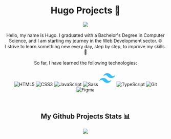 <!--
**HugoProjects/HugoProjects** is a ✨ _special_ ✨ repository because its `README.md` (this file) appears on your GitHub profile.

Here are some ideas to get you started:

- 🔭 I’m currently working on ...
- 🌱 I’m currently learning ...
- 👯 I’m looking to collaborate on ...
- 🤔 I’m looking for help with ...
- 💬 Ask me about ...
- 📫 How to reach me: ...
- 😄 Pronouns: ...
- ⚡ Fun fact: ...

Para Gifs, ![GIF legal](https://media1.giphy.com/exemplo-de-gif)
Para badges personalizadas, use Shields.io.
Para estatísticas personalizadas, use GitHub Readme Stats. Por exemplo: ![Top Langs](https://github-readme-stats.vercel.app/api/top-langs/?username=HugoProjects&layout=compact)
Para estilizar, usar HTML, porque o markup é limitado (## Texto a bold por exemplo)
-->

<h1 align="center">Hugo Projects 👋</h1>
<p align="center">
  <img src="https://media1.giphy.com/media/v1.Y2lkPTc5MGI3NjExM25xbGhubjJ0bTg3aXNydjk2YnhhcWVjcGZwdWxvMWp2NmJhd2J5eiZlcD12MV9pbnRlcm5hbF9naWZfYnlfaWQmY3Q9Zw/Vbtc9VG51NtzT1Qnv1/giphy.gif" width="200">
</p>
<p align="center">
Hello, my name is Hugo. I graduated with a Bachelor's Degree in Computer Science, and I am starting my journey in the Web Development sector. 🌐
<br>
I strive to learn something new every day, step by step, to improve my skills. 🚀
<br><br>
So far, I have learned the following technologies:
</p>

<p align="center">
  <img src="https://cdn.jsdelivr.net/gh/devicons/devicon/icons/html5/html5-original.svg" alt="HTML5" title="HTML" width="50" height="50"/>
  <img src="https://cdn.jsdelivr.net/gh/devicons/devicon/icons/css3/css3-original.svg" alt="CSS3" title="CSS" width="50" height="50"/>
  <img src="https://cdn.jsdelivr.net/gh/devicons/devicon/icons/javascript/javascript-original.svg" alt="JavaScript" title="JavaScript" width="50" height="50"/>
  <img src="https://cdn.jsdelivr.net/gh/devicons/devicon/icons/sass/sass-original.svg" alt="Sass" title="Sass" width="50" height="50"/>
  <img src="https://github.com/devicons/devicon/blob/master/icons/tailwindcss/tailwindcss-original.svg" alt="Tailwind CSS" title="Tailwind CSS" width="50" height="50"/>
  <img src="https://cdn.jsdelivr.net/gh/devicons/devicon/icons/typescript/typescript-original.svg" alt="TypeScript" title="TypeScript" width="50" height="50"/>
  <img src="https://cdn.jsdelivr.net/gh/devicons/devicon/icons/git/git-original.svg" alt="Git" title="Git" width="50" height="50"/>
  <img src="https://cdn.jsdelivr.net/gh/devicons/devicon/icons/figma/figma-original.svg" alt="Figma" title="Figma" width="50" height="50"/>
  <!--
  <img src="https://cdn.jsdelivr.net/gh/devicons/devicon/icons/github/github-original.svg" alt="GitHub" title="Github" width="50" height="50"/>
  <img src="https://cdn.jsdelivr.net/gh/devicons/devicon/icons/react/react-original.svg" alt="React" title="React" width="50" height="50"/>
  <img src="https://cdn.jsdelivr.net/gh/devicons/devicon/icons/nodejs/nodejs-original.svg" alt="Node.js" title="Node.js" width="50" height="50"/>
  <img src="https://raw.githubusercontent.com/devicons/devicon/master/icons/express/express-original.svg" alt="Express.js" title="Express.js" width="50" height="50"/>
  <img src="https://cdn.jsdelivr.net/gh/devicons/devicon/icons/mongodb/mongodb-original.svg" alt="MongoDB" title="MongoDB" width="50" height="50"/>
  -->
</p>
<br>
<h2 align="center">My Github Projects Stats 📊</h2>
<p align="center">
  <img src="https://github-readme-stats.vercel.app/api/top-langs/?username=HugoProjects&layout=compact">
</p>
